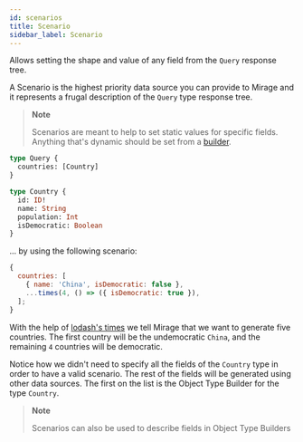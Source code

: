 ```yaml
---
id: scenarios
title: Scenario
sidebar_label: Scenario
---
```


Allows setting the shape and value of any field from the `Query` response tree.

A Scenario is the highest priority data source you can provide to Mirage and it represents a frugal description of the `Query` type response tree.

> **Note**
>
> Scenarios are meant to help to set static values for specific fields. Anything that's dynamic should be set from a [builder](/graphql-mirage/docs/glossary#builder).

```graphql
type Query {
  countries: [Country]
}

type Country {
  id: ID!
  name: String
  population: Int
  isDemocratic: Boolean
}
```

... by using the following scenario:

```javascript
{
  countries: [
    { name: 'China', isDemocratic: false },
    ...times(4, () => ({ isDemocratic: true }),
  ];
}
```

With the help of [lodash's times](https://lodash.com/docs/4.17.11#times) we tell Mirage that we want to generate five countries. The first country will be the undemocratic `China`, and the remaining `4` countries will be democratic.

Notice how we didn't need to specify all the fields of the `Country` type in order to have a valid scenario. The rest of the fields will be generated using other data sources. The first on the list is the Object Type Builder for the type `Country`.

> **Note**
>
> Scenarios can also be used to describe fields in Object Type Builders
